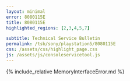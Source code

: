 ```yaml
---
layout: minimal
error: 8080115E
title: 8080115E
highlighted_regions: [2,3,4,5,7]

subtitle: Technical Service Bulletin
permalink: /tsb/sony/playstation5/8080115E
css: /assets/css/highlight_page.css
js: /assets/js/consoleservicetool.js
---
```


{% include_relative MemoryInterfaceError.md %}
